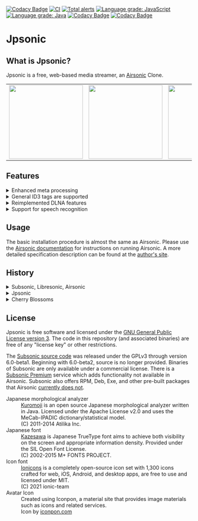 <!--
# README.md
# jpsonic/jpsonic
-->

[![Codacy Badge](https://api.codacy.com/project/badge/Grade/bf9cc1a48f484f5fb3d97ea3441672dd)](https://app.codacy.com/gh/tesshucom/jpsonic?utm_source=github.com&utm_medium=referral&utm_content=tesshucom/jpsonic&utm_campaign=Badge_Grade_Settings)
[![CI](https://github.com/tesshucom/jpsonic/workflows/CI/badge.svg)](https://github.com/tesshucom/jpsonic/actions?query=workflow%3ACI)
[![Total alerts](https://img.shields.io/lgtm/alerts/g/tesshucom/jpsonic.svg?logo=lgtm&logoWidth=18)](https://lgtm.com/projects/g/tesshucom/jpsonic/alerts/)
[![Language grade: JavaScript](https://img.shields.io/lgtm/grade/javascript/g/tesshucom/jpsonic.svg?logo=lgtm&logoWidth=18)](https://lgtm.com/projects/g/tesshucom/jpsonic/context:javascript) 
[![Language grade: Java](https://img.shields.io/lgtm/grade/java/g/tesshucom/jpsonic.svg?logo=lgtm&logoWidth=18)](https://lgtm.com/projects/g/tesshucom/jpsonic/context:java)
[![Codacy Badge](https://app.codacy.com/project/badge/Grade/740778cca284442080c319e5469eaa33)](https://www.codacy.com/gh/tesshucom/jpsonic/dashboard?utm_source=github.com&amp;utm_medium=referral&amp;utm_content=tesshucom/jpsonic&amp;utm_campaign=Badge_Grade)
[![Codacy Badge](https://app.codacy.com/project/badge/Coverage/740778cca284442080c319e5469eaa33)](https://www.codacy.com/gh/tesshucom/jpsonic/dashboard?utm_source=github.com&utm_medium=referral&utm_content=tesshucom/jpsonic&utm_campaign=Badge_Coverage)

Jpsonic
========

What is Jpsonic?
-----------------

Jpsonic is a free, web-based media streamer, an [Airsonic](https://github.com/airsonic/airsonic) Clone.

<table>
<tr>
<td>
<img src="contrib/assets/screenshot1.png" width="200">
</td>
<td>
<img src="contrib/assets/screenshot2.png" width="200">
</td>
<td>
<img src="contrib/assets/screenshot3.png" width="200">
</td>
<td>
<img src="contrib/assets/screenshot4.png" width="200">
</td>
</tr>
</table>

Features
-----------------

<details>
<summary>Enhanced meta processing</summary>

To process Japanese well on a machine requires quite complicated mechanism.
The index, sort, and search features of Jpsonic have been replaced with more accurate and reliable processing than Subsonic and Airsonic.
It's not just a fix that is useful only to Japanese people.
It will be further improved in the future, and Japanese index feature for overseas users will be added.

</details>

<details>
<summary>General ID3 tags are supported</summary>

It supports standard tags, and the SONY/APPLE specifications are used as a reference.
The reason Jpsonic refers to the SONY/APPLE specification is that their specifications take into account global multilingual support.
Also supports multiple genres.

|tag name |tag id|Subsonic/Airsonic |Jpsonic |Music Center (SONY) |itunes (APPLE)
|:---|:---|:---:|:---:|:---:|:---:|
|title |TIT2 |● |● |● |●
|title sort|TSOT | |● |● |●
|artist|TPE1 |● |● |● |●
|artist sort|TSOP | |● |● |●
|album |TALB |● |● |● |●
|album sort|TSOA | |● |● |●
|album artist|TPE2 |● |● |● |●
|album artist sort|TSO2 | |● |● |●
|genre|TCON |● |● |● |●
|Release year|TYER |● |● |● |●
|composer|TCOM | |● |● |●
|composer sort|TSOC | |● | |●
|track no|TRCK |● |● |● |●
|disk no|TPOS |● |● |● |●

</details>

<details>
<summary>Reimplemented DLNA features</summary>

DLNA (UPnP) and OpenHome is mainstream technology in Japanese typical household.
For this reason, many new features have been added to Jpsonic.
Many display variations can be selected as options.
You can specify the Music Folder to be published.
It also runs faster than Subsonic and Airsonic.

</details>

<details>
<summary>Support for speech recognition</summary>

The point of Japanese meta processing is the handling of syllables.
The search feature by speech recognition from applications and browsers is inevitably enhanced.
Even in languages other than Japanese where syllable processing is difficult, there is a possibility that it can be processed in the same way as Japanese by using sort tags well. You can use apps that support server side search and use speech recognition, such as [Subsonic Music Streamer](https://play.google.com/store/apps/details?id=net.sourceforge.subsonic.androidapp&hl=ja&gl=US) and [BubbleUPnP](https://play.google.com/store/apps/details?id=com.bubblesoft.android.bubbleupnp&hl=en) .
With a specific browser, voice recognition is possible from a headset connected to a PC.

</details>

Usage
-----

The basic installation procedure is almost the same as Airsonic. Please use the [Airsonic documentation](https://airsonic.github.io/docs/) for instructions on running Airsonic. A more detailed specification description can be found at the [author's site](https://tesshu.com/category/spec).

History
-----

<details>
<summary>Subsonic, Libresonic, Airsonic</summary>

The original *[Subsonic](http://www.subsonic.org/)* is developed by [Sindre Mehus](mailto:sindre@activeobjects.no). *Subsonic* was open source through version 6.0-beta1, and closed-source from then onwards.

*Libresonic* was created and maintained by [Eugene E. Kashpureff Jr](mailto:eugene@kashpureff.org). It originated as an unofficial("Kang") of Subsonic which did not contain the Licensing code checks present in the official builds. With the announcement of Subsonic's closed-source future, a decision was made to make a full fork and rebrand to Libresonic.

Around July 2017, it was discovered that Eugene had different intentions/goals for the project than some contributors had. 
*Airsonic* was created in order to provide a full-featured, stable, self-hosted media server based on the Subsonic codebase that is free, open source, and community driven.

</details>

<details>
<summary>Jpsonic</summary>

Around July 2018, *Jpsonic* was created in order to strengthen browsing and searching in Japanese.

In Japan, Subsonic is famous, but Airsonic was not yet well known.
Today, Airsonic, with its great engineers and great community, is gaining recognition.


![history](contrib/assets/history.png)

Jpsonic had to update its indexing, sorting, and searching due to its characteristics.
Many of these features have bug fixes or enhancements.
An update to the Jpsonic search engine has been provided to Airsonic.
Therefore, the design of the search function of Airsonic and Jpsonic is a bit similar.

</details>

<details>
<summary>Cherry Blossoms</summary>

The Japanese loved cherry blossoms for hundreds of years. Please ask the Japanese people "What is a flower?". The Japanese will answer "Sakura". The Japanese frequently plants cherry blossoms in international exchange to show respect for partners.
</details>

License
-------

Jpsonic is free software and licensed under the [GNU General Public License version 3](http://www.gnu.org/copyleft/gpl.html). The code in this repository (and associated binaries) are free of any "license key" or other restrictions.

The [Subsonic source code](https://github.com/airsonic/subsonic-svn) was released under the GPLv3 through version 6.0-beta1. Beginning with 6.0-beta2, source is no longer provided. Binaries of Subsonic are only available under a commercial license. There is a [Subsonic Premium](http://www.subsonic.org/pages/premium.jsp) service which adds functionality not available in Airsonic. Subsonic also offers RPM, Deb, Exe, and other pre-built packages that Airsonic [currently does not](https://github.com/airsonic/airsonic/issues/65).

<dl>
    <dt>Japanese morphological analyzer</dt>
    <dd><a href="https://www.atilika.org/" target="_blank">Kuromoji</a> is an open source Japanese morphological analyzer written in Java. Licensed under the Apache License v2.0 and uses the MeCab-IPADIC dictionary/statistical model.<br>(C) 2011-2014 Atilika Inc.</dd>
    <dt>Japanese font</dt>
    <dd><a href="https://kazesawa.github.io/" target="_blank">Kazesawa</a> is Japanese TrueType font aims to achieve both visibility on the screen and appropriate information density. Provided under the SIL Open Font License.<br>(C) 2002-2015 M+ FONTS PROJECT.</dd>
    <dt>Icon font</dt>
    <dd><a href="https://ionicons.com/" target="_blank">Ionicons</a> is a completely open-source icon set with 1,300 icons crafted for web, iOS, Android, and desktop apps, are free to use and licensed under MIT.<br>(C) 2021 ionic-team</dd>
    <dt>Avatar Icon</dt>
    <dd>Created using Iconpon, a material site that provides image materials such as icons and related services.<br>Icon by <a href="https://www.iconpon.com/" target="_blank">iconpon.com</a></dd>
</dl>
